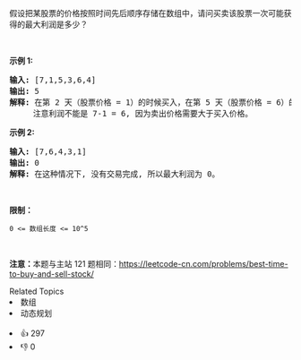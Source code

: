 <p>假设把某股票的价格按照时间先后顺序存储在数组中，请问买卖该股票一次可能获得的最大利润是多少？</p>

<p>&nbsp;</p>

<p><strong>示例 1:</strong></p>

<pre><strong>输入:</strong> [7,1,5,3,6,4]
<strong>输出:</strong> 5
<strong>解释: </strong>在第 2 天（股票价格 = 1）的时候买入，在第 5 天（股票价格 = 6）的时候卖出，最大利润 = 6-1 = 5 。
     注意利润不能是 7-1 = 6, 因为卖出价格需要大于买入价格。
</pre>

<p><strong>示例 2:</strong></p>

<pre><strong>输入:</strong> [7,6,4,3,1]
<strong>输出:</strong> 0
<strong>解释: </strong>在这种情况下, 没有交易完成, 所以最大利润为 0。</pre>

<p>&nbsp;</p>

<p><strong>限制：</strong></p>

<p><code>0 &lt;= 数组长度 &lt;= 10^5</code></p>

<p>&nbsp;</p>

<p><strong>注意：</strong>本题与主站 121 题相同：<a href="https://leetcode-cn.com/problems/best-time-to-buy-and-sell-stock/">https://leetcode-cn.com/problems/best-time-to-buy-and-sell-stock/</a></p>

<div><div>Related Topics</div><div><li>数组</li><li>动态规划</li></div></div><br><div><li>👍 297</li><li>👎 0</li></div>